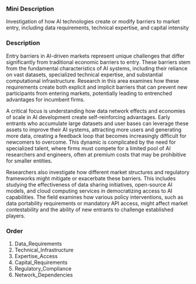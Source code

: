### Mini Description

Investigation of how AI technologies create or modify barriers to market entry, including data requirements, technical expertise, and capital intensity

### Description

Entry barriers in AI-driven markets represent unique challenges that differ significantly from traditional economic barriers to entry. These barriers stem from the fundamental characteristics of AI systems, including their reliance on vast datasets, specialized technical expertise, and substantial computational infrastructure. Research in this area examines how these requirements create both explicit and implicit barriers that can prevent new participants from entering markets, potentially leading to entrenched advantages for incumbent firms.

A critical focus is understanding how data network effects and economies of scale in AI development create self-reinforcing advantages. Early entrants who accumulate large datasets and user bases can leverage these assets to improve their AI systems, attracting more users and generating more data, creating a feedback loop that becomes increasingly difficult for newcomers to overcome. This dynamic is complicated by the need for specialized talent, where firms must compete for a limited pool of AI researchers and engineers, often at premium costs that may be prohibitive for smaller entities.

Researchers also investigate how different market structures and regulatory frameworks might mitigate or exacerbate these barriers. This includes studying the effectiveness of data sharing initiatives, open-source AI models, and cloud computing services in democratizing access to AI capabilities. The field examines how various policy interventions, such as data portability requirements or mandatory API access, might affect market contestability and the ability of new entrants to challenge established players.

### Order

1. Data_Requirements
2. Technical_Infrastructure
3. Expertise_Access
4. Capital_Requirements
5. Regulatory_Compliance
6. Network_Dependencies
